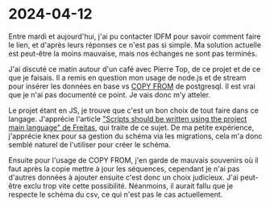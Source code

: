 # 2024-04-12

Entre mardi et aujourd'hui, j'ai pu contacter IDFM pour savoir comment faire le lien, et d'après leurs réponses ce n'est
pas si simple. Ma solution actuelle est peut-être la moins mauvaise, mais nos échanges ne sont pas terminés.

J'ai discuté ce matin autour d'un café avec Pierre Top, de ce projet et de ce que je faisais. Il a remis en question mon
usage de node.js et de stream pour insérer les données en base
vs [COPY FROM](https://www.postgresql.org/docs/current/sql-copy.html) de postgresql. Il est vrai que je n'ai pas
documenté ce point. Je vais donc m'y atteler.

Le projet étant en JS, je trouve que c'est un bon choix de tout faire dans ce langage.
J'apprécie l'article
["Scripts should be written using the project main language" de Freitas](https://joaomagfreitas.link/scripts-should-be-written-using-the-project-main-language/),
qui traite de ce sujet.
De ma petite expérience, j'apprécie knex pour sa gestion du schéma via les migrations, cela m'a donc semblé naturel de
l'utiliser pour créer le schéma.

Ensuite pour l'usage de COPY FROM, j'en garde de mauvais souvenirs où il faut après la copie mettre à jour les
séquences, cependant je n'ai pas d'autres données à ajouter ensuite c'est donc un choix judicieux. J'ai peut-être exclu
trop vite cette possibilité.
Néanmoins, il aurait fallu que je respecte le schéma du csv, ce qui n'est pas le cas actuellement.
